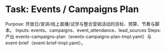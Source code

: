 # Task: Events / Campaigns Plan

Purpose: 开放日/宣讲/线上直播/试学与整合营销活动的目标、预算、节奏与脚本。
Inputs: events、campaigns、event_attendance、lead_sources
Steps: 产出 events-campaigns-plan（events-campaigns-plan-tmpl.yaml）与 event-brief（event-brief-tmpl.yaml）。
